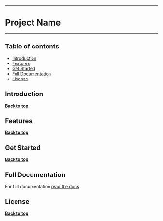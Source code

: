 - - -
# Project Name
- - -

## Table of contents

- [Introduction](#introduction)
- [Features](#features)
- [Get Started](#get-started)
- [Full Documentation](#full-documentation)
- [License](#license)

## Introduction

**[Back to top](#table-of-contents)**

## Features

**[Back to top](#table-of-contents)**

## Get Started

**[Back to top](#table-of-contents)**

## Full Documentation

For full documentation [read the docs]()

## License

**[Back to top](#table-of-contents)**
